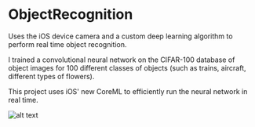 # ObjectRecognition
Uses the iOS device camera and a custom deep learning algorithm to perform real time object recognition.

I trained a convolutional neural network on the CIFAR-100 database of object images for 100 different classes of objects (such as trains, aircraft, different types of flowers).

This project uses iOS' new CoreML to efficiently run the neural network in real time.

![alt text](https://i.imgur.com/26U7QnW.jpg)
